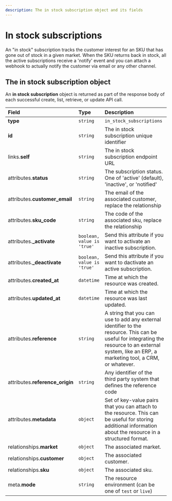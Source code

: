 ```yaml
---
description: The in stock subscription object and its fields
---
```


# In stock subscriptions

An "in stock" subscription tracks the customer interest for an SKU that has gone out of stock in a given market. When the SKU returns back in stock, all the active subscriptions receive a 'notify' event and you can attach a webhook to actually notify the customer via email or any other channel.

## The in stock subscription object

An **in stock subscription** object is returned as part of the response body of each successful create, list, retrieve, or update API call.

| Field | Type | Description |
| :--- | :--- | :--- |
| **type** | `string` | `in_stock_subscriptions` |
| **id** | `string` | The in stock subscription unique identifier |
| links.**self** | `string` | The in stock subscription endpoint URL |
| attributes.**status** | `string` | The subscription status. One of 'active' \(default\), 'inactive', or 'notified' |
| attributes.**customer\_email** | `string` | The email of the associated customer, replace the relationship |
| attributes.**sku\_code** | `string` | The code of the associated sku, replace the relationship |
| attributes.**\_activate** | `boolean, value is 'true'` | Send this attribute if you want to activate an inactive subscription. |
| attributes.**\_deactivate** | `boolean, value is 'true'` | Send this attribute if you want to dactivate an active subscription. |
| attributes.**created\_at** | `datetime` | Time at which the resource was created. |
| attributes.**updated\_at** | `datetime` | Time at which the resource was last updated. |
| attributes.**reference** | `string` | A string that you can use to add any external identifier to the resource. This can be useful for integrating the resource to an external system, like an ERP, a marketing tool, a CRM, or whatever. |
| attributes.**reference\_origin** | `string` | Any identifier of the third party system that defines the reference code |
| attributes.**metadata** | `object` | Set of key-value pairs that you can attach to the resource. This can be useful for storing additional information about the resource in a structured format. |
| relationships.**market** | `object` | The associated market. |
| relationships.**customer** | `object` | The associated customer. |
| relationships.**sku** | `object` | The associated sku. |
| meta.**mode** | `string` | The resource environment \(can be one of `test` or `live`\) |

